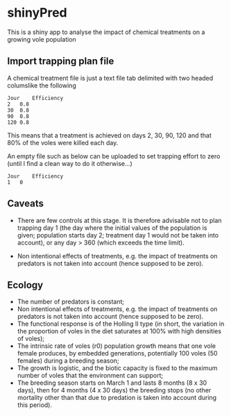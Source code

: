 # shinyPred

This is a shiny app to analyse the impact of chemical treatments on a growing vole population

## Import trapping plan file

A chemical treatment file is just a text file tab delimited with two headed columslike the following


```
Jour	Efficiency
2	0.8
30	0.8
90	0.8
120	0.8

```

This means that a treatment is achieved on days 2, 30, 90, 120 and that 80% of the voles were killed each day.

An empty file such as below can be uploaded to set trapping effort to zero (until I find a clean way to do it otherwise...)

```
Jour	Efficiency
1	0
```


## Caveats

- There are few controls at this stage. It is therefore advisable not to plan trapping day 1 (the day where the initial values of the population is given; population starts day 2; treatment day 1 would not be taken into account), or any day > 360 (which exceeds the time limit).

-  Non intentional effects of treatments, e.g. the impact of treatments on predators is not taken into account (hence supposed to be zero).


## Ecology

- The number of predators is constant;
- Non intentional effects of treatments, e.g. the impact of treatments on predators is not taken into account (hence supposed to be zero).
- The functional response is of the Holling II type (in short, the variation in the proportion of voles in the diet saturates at 100% with high densities of voles);
- The intrinsic rate of voles (r0) population growth means that one vole female produces, by embedded generations, potentially 100 voles (50 females) during a breeding season;
- The growth is logistic, and the biotic capacity is fixed to the maximum number of voles that the environment can support;
- The breeding season starts on March 1 and lasts 8 months (8 x 30 days), then for 4 months (4 x 30 days) the breeding stops (no other mortality other than that due to predation is taken into account during this period).


